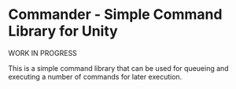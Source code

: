 # Commander - Simple Command Library for Unity

WORK IN PROGRESS

This is a simple command library that can be used for queueing and executing a number of commands for later execution.